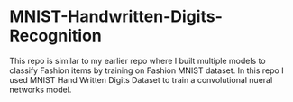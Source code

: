 # MNIST-Handwritten-Digits-Recognition

This repo is similar to my earlier repo where I built multiple models to classify Fashion items by training on Fashion MNIST dataset.
In this repo I used MNIST Hand Written Digits Dataset to train a convolutional nueral networks model.
